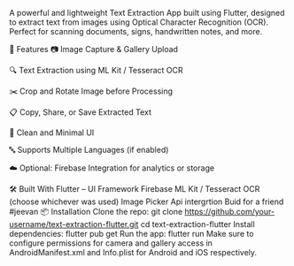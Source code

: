 A powerful and lightweight Text Extraction App built using Flutter, designed to extract text from images using Optical Character Recognition (OCR). Perfect for scanning documents, signs, handwritten notes, and more.

🚀 Features
📷 Image Capture & Gallery Upload

🔍 Text Extraction using ML Kit / Tesseract OCR

✂️ Crop and Rotate Image before Processing

📋 Copy, Share, or Save Extracted Text

🧹 Clean and Minimal UI

🔤 Supports Multiple Languages (if enabled)

☁️ Optional: Firebase Integration for analytics or storage

🛠️ Built With
Flutter – UI Framework
Firebase ML Kit / Tesseract OCR (choose whichever was used)
Image Picker
Api intergrtion
Buid for a friend #jeevan
📦 Installation
Clone the repo:
git clone https://github.com/your-username/text-extraction-flutter.git
cd text-extraction-flutter
Install dependencies:
flutter pub get
Run the app:
flutter run
Make sure to configure permissions for camera and gallery access in AndroidManifest.xml and Info.plist for Android and iOS respectively.
